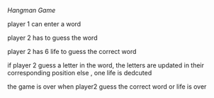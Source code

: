 *Hangman Game*



player 1 can enter a word


player 2 has to guess the word


player 2 has 6 life to guess the correct word


if player 2 guess a letter in the word, the letters are updated in their corresponding position
else , one life is dedcuted


the game is over when player2 guess the correct word or life is over

